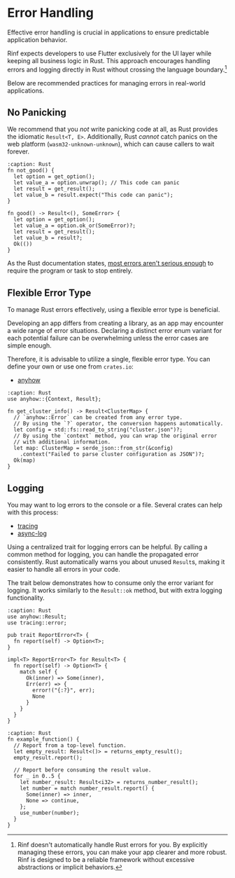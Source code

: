 # Error Handling

Effective error handling is crucial in applications to ensure predictable application behavior.

Rinf expects developers to use Flutter exclusively for the UI layer while keeping all business logic in Rust. This approach encourages handling errors and logging directly in Rust without crossing the language boundary.[^1]

[^1]: Rinf doesn't automatically handle Rust errors for you. By explicitly managing these errors, you can make your app clearer and more robust. Rinf is designed to be a reliable framework without excessive abstractions or implicit behaviors.

Below are recommended practices for managing errors in real-world applications.

## No Panicking

We recommend that you _not_ write panicking code at all, as Rust provides the idiomatic `Result<T, E>`. Additionally, Rust _cannot_ catch panics on the web platform (`wasm32-unknown-unknown`), which can cause callers to wait forever.

```{code-block} rust
:caption: Rust
fn not_good() {
  let option = get_option();
  let value_a = option.unwrap(); // This code can panic
  let result = get_result();
  let value_b = result.expect("This code can panic");
}

fn good() -> Result<(), SomeError> {
  let option = get_option();
  let value_a = option.ok_or(SomeError)?;
  let result = get_result();
  let value_b = result?;
  Ok(())
}
```

As the Rust documentation states, [most errors aren't serious enough](https://doc.rust-lang.org/book/ch09-02-recoverable-errors-with-result.html) to require the program or task to stop entirely.

## Flexible Error Type

To manage Rust errors effectively, using a flexible error type is beneficial.

Developing an app differs from creating a library, as an app may encounter a wide range of error situations. Declaring a distinct error enum variant for each potential failure can be overwhelming unless the error cases are simple enough.

Therefore, it is advisable to utilize a single, flexible error type. You can define your own or use one from `crates.io`:

- [anyhow](https://crates.io/crates/anyhow)

```{code-block} rust
:caption: Rust
use anyhow::{Context, Result};

fn get_cluster_info() -> Result<ClusterMap> {
  // `anyhow::Error` can be created from any error type.
  // By using the `?` operator, the conversion happens automatically.
  let config = std::fs::read_to_string("cluster.json")?;
  // By using the `context` method, you can wrap the original error
  // with additional information.
  let map: ClusterMap = serde_json::from_str(&config)
    .context("Failed to parse cluster configuration as JSON")?;
  Ok(map)
}
```

## Logging

You may want to log errors to the console or a file. Several crates can help with this process:

- [tracing](https://crates.io/crates/tracing)
- [async-log](https://crates.io/crates/async-log)

Using a centralized trait for logging errors can be helpful. By calling a common method for logging, you can handle the propagated error consistently. Rust automatically warns you about unused `Result`s, making it easier to handle all errors in your code.

The trait below demonstrates how to consume only the error variant for logging. It works similarly to the `Result::ok` method, but with extra logging functionality.

```{code-block} rust
:caption: Rust
use anyhow::Result;
use tracing::error;

pub trait ReportError<T> {
  fn report(self) -> Option<T>;
}

impl<T> ReportError<T> for Result<T> {
  fn report(self) -> Option<T> {
    match self {
      Ok(inner) => Some(inner),
      Err(err) => {
        error!("{:?}", err);
        None
      }
    }
  }
}
```

```{code-block} rust
:caption: Rust
fn example_function() {
  // Report from a top-level function.
  let empty_result: Result<()> = returns_empty_result();
  empty_result.report();

  // Report before consuming the result value.
  for _ in 0..5 {
    let number_result: Result<i32> = returns_number_result();
    let number = match number_result.report() {
      Some(inner) => inner,
      None => continue,
    };
    use_number(number);
  }
}
```
